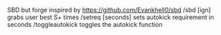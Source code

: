 SBD but forge inspired by https://github.com/Evankhell0/sbd
/sbd [ign] 
grabs user best S+ times
/setreq [seconds]
sets autokick requirement in seconds
/toggleautokick
toggles the autokick function
